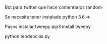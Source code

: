 

Bot para twitter que hace comentarios random

Se necesita tener instalado python 3.6 =>

Pasos instalar tweepy
  pip3 install tweepy
  
  python tendencias.py
